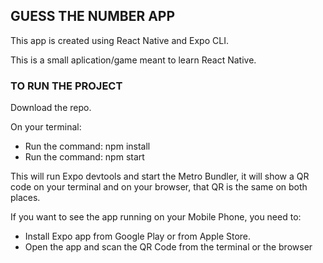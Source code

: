 ## GUESS THE NUMBER APP

This app is created using React Native and Expo CLI.

This is a small aplication/game meant to learn React Native.

### TO RUN THE PROJECT

Download the repo.

On your terminal:
  - Run the command: npm install
  - Run the command: npm start

This will run Expo devtools and start the Metro Bundler, it will show a QR code on your terminal and on your browser, that QR is the same on both places.

If you want to see the app running on your Mobile Phone, you need to: 
  - Install Expo app from Google Play or from Apple Store.
  - Open the app and scan the QR Code from the terminal or the browser
